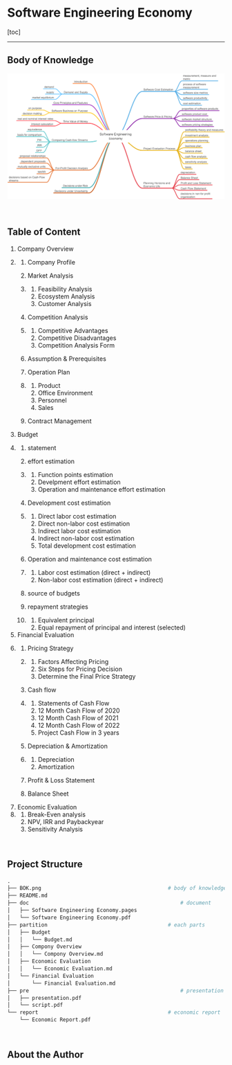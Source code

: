 # Software Engineering Economy

[toc]

------

## Body of Knowledge

![BOK](BOK.png)

<br/>

## Table of Content

1. Company Overview
2. 1. Company Profile

   2. Market Analysis

   3. 1. Feasibility Analysis
      2. Ecosystem Analysis
      3. Customer Analysis

   4. Competition Analysis

   5. 1. Competitive Advantages
      2. Competitive Disadvantages
      3. Competition Analysis Form

   6. Assumption & Prerequisites

   7. Operation Plan

   8. 1. Product
      2. Office Environment
      3. Personnel
      4. Sales

   9. Contract Management
3. Budget
4. 1. statement

   2. effort estimation

   3. 1. Function points estimation
      2. Develpment effort estimation
      3. Operation and maintenance effort estimation

   4. Development cost estimation

   5. 1. Direct labor cost estimation
      2. Direct non-labor cost estimation
      3. Indirect labor cost estimation
      4. Indirect non-labor cost estimation
      5. Total development cost estimation

   6. Operation and maintenance cost estimation

   7. 1. Labor cost estimation (direct + indirect)
      2. Non-labor cost estimation (direct + indirect)

   8. source of budgets

   9. repayment strategies

   10. 1. Equivalent principal
       2. Equal repayment of principal and interest (selected)
5. Financial Evaluation
6. 1. Pricing Strategy

   2. 1. Factors Affecting Pricing
      2. Six Steps for Pricing Decision
      3. Determine the Final Price Strategy

   3. Cash flow

   4. 1. Statements of Cash Flow
      2. 12 Month Cash Flow of 2020
      3. 12 Month Cash Flow of 2021
      4. 12 Month Cash Flow of 2022
      5. Project Cash Flow in 3 years

   5. Depreciation & Amortization

   6. 1. Depreciation
      2. Amortization

   7. Profit & Loss Statement

   8. Balance Sheet
7. Economic Evaluation
8. 1. Break-Even analysis
   2. NPV, IRR and Paybackyear
   3. Sensitivity Analysis

<br/>

## Project Structure

```python
.
├── BOK.png											# body of knowledge
├── README.md
├── doc													# document
│   ├── Software Engineering Economy.pages
│   └── Software Engineering Economy.pdf
├── partition										# each parts
│   ├── Budget
│   │   └── Budget.md
│   ├── Compony Overview
│   │   └── Compony Overview.md
│   ├── Economic Evaluation
│   │   └── Economic Evaluation.md
│   └── Financial Evaluation
│       └── Financial Evaluation.md
├── pre													# presentation
│   ├── presentation.pdf
│   └── script.pdf
└── report											# economic report
    └── Economic Report.pdf
```

<br/>

## About the Author
